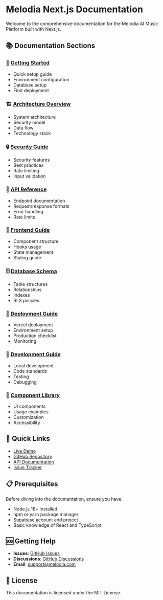 # Melodia Next.js Documentation

Welcome to the comprehensive documentation for the Melodia AI Music Platform built with Next.js.

## 📚 Documentation Sections

### 🚀 [Getting Started](./getting-started.md)
- Quick setup guide
- Environment configuration
- Database setup
- First deployment

### 🏗️ [Architecture Overview](./architecture.md)
- System architecture
- Security model
- Data flow
- Technology stack

### 🔒 [Security Guide](./security.md)
- Security features
- Best practices
- Rate limiting
- Input validation

### 📡 [API Reference](./api-reference.md)
- Endpoint documentation
- Request/response formats
- Error handling
- Rate limits

### 🎨 [Frontend Guide](./frontend.md)
- Component structure
- Hooks usage
- State management
- Styling guide

### 🗄️ [Database Schema](./database.md)
- Table structures
- Relationships
- Indexes
- RLS policies

### 🚀 [Deployment Guide](./deployment.md)
- Vercel deployment
- Environment setup
- Production checklist
- Monitoring

### 🔧 [Development Guide](./development.md)
- Local development
- Code standards
- Testing
- Debugging

### 📱 [Component Library](./components.md)
- UI components
- Usage examples
- Customization
- Accessibility

## 🎯 Quick Links

- [Live Demo](https://melodia-nextjs.vercel.app)
- [GitHub Repository](https://github.com/your-org/melodia-nextjs)
- [API Documentation](https://melodia-nextjs.vercel.app/api/docs)
- [Issue Tracker](https://github.com/your-org/melodia-nextjs/issues)

## 📋 Prerequisites

Before diving into the documentation, ensure you have:

- Node.js 18+ installed
- npm or yarn package manager
- Supabase account and project
- Basic knowledge of React and TypeScript

## 🆘 Getting Help

- **Issues**: [GitHub Issues](https://github.com/your-org/melodia-nextjs/issues)
- **Discussions**: [GitHub Discussions](https://github.com/your-org/melodia-nextjs/discussions)
- **Email**: support@melodia.com

## 📄 License

This documentation is licensed under the MIT License.